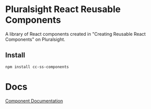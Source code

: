 # Pluralsight React Reusable Components

A library of React components created in "Creating Reusable React Components" on Pluralsight.

## Install
```
npm install cc-ss-components
```

# Docs
[Component Documentation](https://l0rdcafe.github.io/cc-ss-components/)